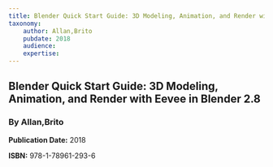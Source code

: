 ```yaml
---
title: Blender Quick Start Guide: 3D Modeling, Animation, and Render with Eevee in Blender 2.8
taxonomy:
	author: Allan,Brito
	pubdate: 2018
	audience: 
	expertise: 
---
```

## Blender Quick Start Guide: 3D Modeling, Animation, and Render with Eevee in Blender 2.8
### By Allan,Brito

**Publication Date:** 2018

**ISBN:** 978-1-78961-293-6